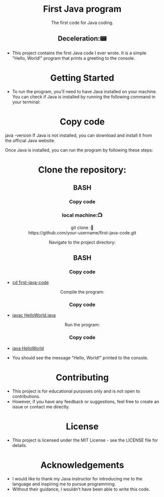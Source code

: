<h1 align="center">First Java program</h1>
<p align="center">The first code for Java coding.</p>
<h2 align="center">Deceleration:📟</h2>

- This project contains the first Java code I ever wrote. It is a simple "Hello, World!" program that prints a greeting to the console.

<h1 align="center">Getting Started</h1>

- To run the program, you'll need to have Java installed on your machine. You can check if Java is installed by running the following command in your terminal:

<h1 align="center">Copy code</h1>
java -version
If Java is not installed, you can download and install it from the official Java website.

Once Java is installed, you can run the program by following these steps:

<h1 align="center">Clone the repository:</h1>

<h2 align="center">BASH</h2>
<h3 align=" center" >Copy code </h3>
<h3 align=" center" >local machine:📺 </h3>

<p  align=" center" >git clone :📝<br> https://github.com/your-username/first-java-code.git</p>
  
<p  align=" center" >Navigate to the project directory:</p>


<h2 align="center">BASH</h2>
<h3 align=" center" >Copy code </h3>

- [cd first-java-code](https://cd:first-java-code)


<p  align=" center" >Compile the program:</p>

<h3 align=" center" >Copy code </h3>

- [javac HelloWorld.java](https://javac:HelloWorld.java)

<p  align=" center" >Run the program:</p>

<h3 align=" center" >Copy code </h3>

- [java HelloWorld](https://java:HelloWorld)

- You should see the message "Hello, World!" printed to the console.

<h1 align="center">Contributing</h1>

- This project is for educational purposes only and is not open to contributions. 
- However, if you have any feedback or suggestions, feel free to create an issue or contact me directly.

<h1 align="center">License</h1>

- This project is licensed under the MIT License - see the LICENSE file for details.
<h1 align="center">Acknowledgements</h1>

- I would like to thank my Java instructor for introducing me to the language and inspiring me to pursue programming.
-  Without their guidance, I wouldn't have been able to write this code.


